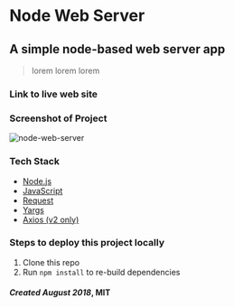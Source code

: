 # Node Web Server

## A simple node-based web server app

> lorem lorem lorem

### Link to live web site

### Screenshot of Project

![node-web-server](https://raw.github.com/captnwalker/node-web-server/master/img/screenshot.gif "node-web-server")

### Tech Stack

- [Node.js](https://nodejs.org)
- [JavaScript](https://developer.mozilla.org/en-US/docs/Web/JavaScript)
- [Request](https://www.npmjs.com/package/request)
- [Yargs](https://www.npmjs.com/package/yargs)
- [Axios (v2 only)](https://www.npmjs.com/package/axios)

### Steps to deploy this project locally

1.  Clone this repo
2.  Run `npm install` to re-build dependencies

#### *Created August 2018*, MIT